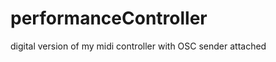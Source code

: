 performanceController
=====================

digital version of my midi controller with OSC sender attached

